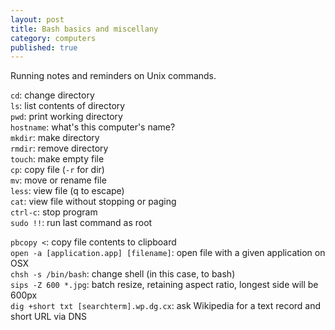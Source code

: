 ```yaml
---
layout: post
title: Bash basics and miscellany
category: computers
published: true
---
```


Running notes and reminders on Unix commands.

<code>cd</code>: change directory  
<code>ls</code>: list contents of directory  
<code>pwd</code>: print working directory  
<code>hostname</code>: what's this computer's name?  
<code>mkdir</code>: make directory  
<code>rmdir</code>: remove directory  
<code>touch</code>: make empty file  
<code>cp</code>: copy file (<code>-r</code> for dir)  
<code>mv</code>: move or rename file  
<code>less</code>: view file (q to escape)  
<code>cat</code>: view file without stopping or paging  
<code>ctrl-c</code>: stop program  
<code>sudo !!</code>: run last command as root
  
<code>pbcopy <</code>: copy file contents to clipboard  
<code>open -a [application.app] [filename]</code>: open file with a given application on OSX  
<code>chsh -s /bin/bash</code>: change shell (in this case, to bash)  
<code>sips -Z 600 *.jpg</code>: batch resize, retaining aspect ratio, longest side will be 600px  
<code>dig +short txt [searchterm].wp.dg.cx</code>: ask Wikipedia for a text record and short URL via DNS